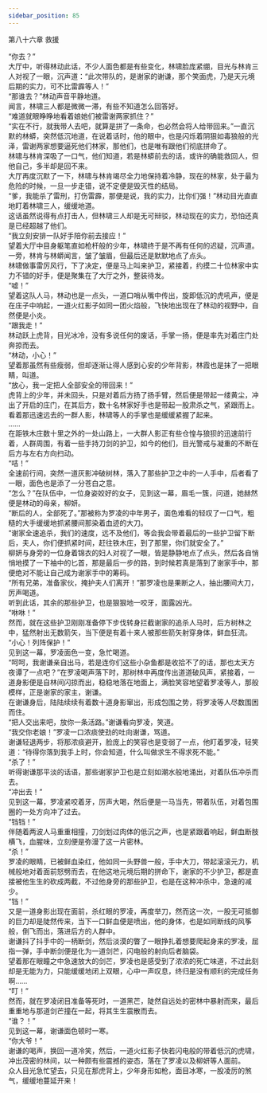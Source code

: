 ```yaml
---
sidebar_position: 85
---
```

 第八十六章 救援


“你去？”  
大厅中，听得林动此话，不少人面色都是有些变化，林啸脸庞紧绷，目光与林肯三人对视了一眼，沉声道：“此次带队的，是谢家的谢谦，那个笑面虎，乃是天元境后期的实力，可不比雷霹等人！”  
“那谁去？”林动声音平静地道。  
闻言，林啸三人都是微微一滞，有些不知道怎么回答好。  
“难道就眼睁睁地看着娘她们被雷谢两家抓住？”  
“实在不行，就我带人去吧，就算是拼了一条命，也必然会将人给带回来。”一直沉默的林蟒，突然低沉地道，在说着话时，他的眼中，也是闪烁着阴狠如毒狼般的光泽，雷谢两家想要逼死他们林家，那他们，也是唯有跟他们彻底拼命了。  
林啸与林肯深吸了一口气，他们知道，若是林蟒前去的话，或许的确能救回人，但他自己，多半却是回不来。  
大厅再度沉默了一下，林啸与林肯竭尽全力地保持着冷静，现在的林家，处于最为危险的时候，一旦一步走错，说不定便是毁灭性的结局。  
“爹，我能杀了雷刑，打伤雷霹，那便是说，我的实力，比你们强！”林动目光直直地盯着林啸三人，缓缓地道。  
这话虽然说得有点打击人，但林啸三人却是无可辩驳，林动现在的实力，恐怕还真是已经超越了他们。  
“我立刻安排一队好手陪你前去接应！”  
望着大厅中目身躯笔直如枪杆般的少年，林啸终于是不再有任何的迟疑，沉声道。  
一旁，林肯与林蟒闻言，皱了皱眉，但最后还是默默地点了点头。  
林啸做事雷厉风行，下了决定，便是马上叫来护卫，紧接着，约摸二十位林家中实力不错的好手，便是聚集在了大厅之外，整装待发。  
“嘘！”  
望着这队人马，林动也是一点头，一道口哨从嘴中传出，旋即低沉的虎吼声，便是在庄子中响起，一道火红影子如同一团火焰般，飞快地出现在了林动的视野中，自然便是小炎。  
“跟我走！”  
林动跃上虎背，目光冰冷，没有多说任何的废话，手掌一扬，便是率先对着庄门处奔掠而去。  
“林动，小心！”  
望着那虽然有些瘦弱，但却逐渐让得人感到心安的少年背影，林霞也是抹了一把眼睛，叫道。  
“放心，我一定把人全部安全的带回来！”  
虎背上的少年，并未回头，只是对着后方扬了扬手臂，然后便是带起一缕黄尘，冲出了开启的庄门，在其后方，数十名林家好手也是带起一股肃杀之气，紧跟而上。  
看着那迅速远去的一群人影，林啸等人的手掌也是缓缓紧握了起来。  
……  
在距铁木庄数十里之外的一处山路上，一大群人影正有些仓惶与狼狈的迅速前行着，人群周围，有着一些手持刀剑的护卫，如今的他们，目光警戒与凝重的不断在后方与左右方向扫动。  
“咭！”  
全速前行间，突然一道灰影冲破树林，落入了那些护卫之中的一人手中，后者看了一眼，面色也是添了一分苍白之意。  
“怎么？”在队伍中，一位身姿姣好的女子，见到这一幕，眉毛一簇，问道，她赫然便是林动的母亲，柳妍。  
“断后的人，全部死了。”那被称为罗凌的中年男子，面色难看的轻叹了一口气，粗糙的大手缓缓地抓紧腰间那染着血迹的大刀。  
“谢家全速追杀，我们的速度，远不及他们，等会我会带着最后的一些护卫留下断后，夫人，你们便抓紧时间，赶往铁木庄，到了那里，你们就安全了。”  
柳妍与身旁的一位身着锦衣的妇人对视了一眼，皆是静静地点了点头，然后各自悄悄地摸了一下袖中的匕首，那是最后一步的路，到时候若真是落到了谢家手中，那便绝对不能让自己成为谢家手中的筹码。  
“所有兄弟，准备家伙，掩护夫人们离开！”那罗凌也是果断之人，抽出腰间大刀，厉声喝道。  
听到此话，其余的那些护卫，也是狠狠地一咬牙，面露凶光。  
“咻咻！”  
然而，就在这些护卫刚刚准备停下步伐转身拦截谢家的追杀人马时，后方树林之中，猛然射出无数箭矢，当下便是有着十来人被那些箭矢射穿身体，鲜血狂流。  
“小心！列阵保护！”  
见到这一幕，罗凌面色一变，急忙喝道。  
“呵呵，我谢谦亲自出马，若是连你们这些小杂鱼都是收拾不了的话，那也太天方夜谭了一点吧？”在罗凌喝声落下时，那树林中再度传出道道破风声，紧接着，一道身影便是自林间闪掠而出，稳稳地落在地面上，满脸笑容地望着罗凌等人，那般模样，正是谢家的家主，谢谦。  
在谢谦身后，陆陆续续有着数十道身影窜出，形成包围之势，将罗凌等人尽数围困而住。  
“把人交出来吧，放你一条活路。”谢谦看向罗凌，笑道。  
“我交你老娘！”罗凌一口浓痰使劲的吐向谢谦，骂道。  
谢谦轻退两步，将那浓痰避开，脸庞上的笑容也是变弱了一点，他盯着罗凌，轻笑道：“待得你落到我手上时，你会知道，什么叫做求生不得求死不能。”  
“杀了！”  
听得谢谦那平淡的话语，那些谢家护卫也是立刻如潮水般地涌出，对着队伍冲杀而去。  
“冲出去！”  
见到这一幕，罗凌紧咬着牙，厉声大喝，然后便是一马当先，带着队伍，对着包围圈的一处方向冲了过去。  
“铛铛！”  
伴随着两波人马重重相撞，刀剑划过肉体的低沉之声，也是紧跟着响起，鲜血断肢横飞，血腥味，立刻便是弥漫了这一片密林。  
“杀！”  
罗凌的眼睛，已被鲜血染红，他如同一头野兽一般，手中大刀，带起滚滚元力，机械般地对着面前怒劈而去，在他这地元境后期的拼命下，谢家的不少护卫，都是直接被他生生的砍成两截，不过他身旁的那些护卫，也是在这种冲杀中，急速的减少。  
“铛！”  
又是一道身影出现在面前，杀红眼的罗凌，再度举刀，然而这一次，一股无可抵御的巨力却是陡然传来，当下一口鲜血便是喷出，他的身体，也是如同断线的风筝般，倒飞而出，落进后方的人群中。  
谢谦抖了抖手中的一柄断剑，然后淡漠的瞥了一眼挣扎着想要爬起身来的罗凌，屈指一弹，手中断剑便是化为一道剑芒，闪电般的射向后者脑袋。  
望着那在眼瞳之中急速放大的剑芒，罗凌也是感受到了浓浓的死亡味道，不过此刻却是无能为力，只能缓缓地闭上双眼，心中一声叹息，终归是没有顺利的完成任务啊……  
“叮！”  
然而，就在罗凌闭目准备等死时，一道黑芒，陡然自远处的密林中暴射而来，最后重重地与那道剑芒撞在一起，将其生生震散而去。  
“谁？！”  
见到这一幕，谢谦面色顿时一寒。  
“你大爷！”  
谢谦的喝声，换回一道冷笑，然后，一道火红影子快若闪电般的带着低沉的虎啸，冲出茂密的林间，以一种颇有些震撼的姿态，落在了罗凌以及柳妍等人面前。  
众人目光急忙望去，只见在那虎背上，少年身形如枪，面目冰寒，一股凌厉的煞气，缓缓地蔓延开来！  
  
  
